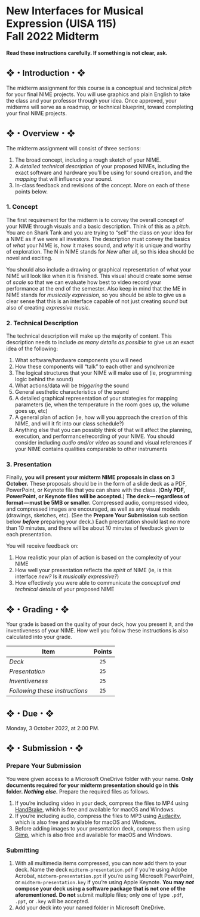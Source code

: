 # New Interfaces for Musical Expression (UISA 115)<br>Fall 2022 Midterm

**Read these instructions carefully. If something is not clear, ask.**

## ❖・Introduction・❖
The midterm assignment for this course is a conceptual and technical *pitch* for your final NIME projects. You will use graphics and plain English to take the class and your professor through your idea. Once approved, your midterms will serve as a roadmap, or technical blueprint, toward completing your final NIME projects.

## ❖・Overview・❖
The midterm assignment will consist of three sections:

1. The broad concept, including a rough sketch of your NIME.
2. A *detailed technical description* of your proposed NIMEs, including the exact software and hardware you’ll be using for sound creation, and the *mapping* that will influence your sound.
3. In-class feedback and revisions of the concept. More on each of these points below.

### 1. Concept
The first requirement for the midterm is to convey the overall concept of your NIME through visuals and a basic description. Think of this as a *pitch.* You are on Shark Tank and you are trying to “sell” the class on your idea for a NIME as if we were all investors. The description must convey the basics of *what* your NIME is, *how* it makes sound, and *why* it is unique and worthy of exploration. The N in NIME stands for *New* after all, so this idea should be novel and exciting.

You should also include a drawing or graphical representation of what your NIME will look like when it is finished. This visual should create some sense of *scale* so that we can evaluate how best to video record your performance at the end of the semester. Also keep in mind that the ME in NIME stands for *musically expression,* so you should be able to give us a clear sense that this is an interface capable of not just creating *sound* but also of creating *expressive music.*

### 2. Technical Description
The technical description will make up the majority of content. This description needs to include *as many details as possible* to give us an exact idea of the following:

1. What software/hardware components you will need
2. How these components will “talk” to each other and synchronize
3. The logical structures that your NIME will make use of (ie, programming logic behind the sound)
4. What actions/data will be *triggering* the sound
5. General aesthetic characteristics of the sound
6. A detailed graphical representation of your strategies for mapping parameters (ie, when the temperature in the room goes up, the volume goes up, etc)
7. A general plan of action (ie, how will you approach the creation of this NIME, and will it fit into our class schedule?)
8. Anything else that you can possibly think of that will affect the planning, execution, and performance/recording of your NIME. You should consider including *audio and/or video* as sound and visual references if your NIME contains qualities comparable to other instruments

### 3. Presentation
Finally, **you will present your midterm NIME proposals in class on 3 October.** These proposals should be in the form of a slide deck as a PDF, PowerPoint, or Keynote file that you can share with the class. (**Only PDF, PowerPoint, or Keynote files will be accepted.**) **The deck — regardless of format — must be 5MB or smaller.** Compressed audio, compressed video, and compressed images are encouraged, as well as any visual models (drawings, sketches, etc). (See the **Prepare Your Submission** sub section below **_before_** preparing your deck.) Each presentation should last no more than 10 minutes, and there will be about 10 minutes of feedback given to each presentation.

You will receive feedback on:

1. How realistic your plan of action is based on the complexity of your NIME
2. How well your presentation reflects the *spirit* of NIME (ie, is this interface *new?* Is it *musically expressive?*)
3. How effectively you were able to communicate the *conceptual and technical details* of your proposed NIME

## ❖・Grading・❖
Your grade is based on the quality of your deck, how you present it, and the inventiveness of your NIME. How well you follow these instructions is also calculated into your grade.

| Item                           | Points |
|--------------------------------|:------:|
| *Deck*                         | `25`   |
| *Presentation*                 | `25`   |
| *Inventiveness*                | `25`   |
| *Following these instructions* | `25`   |

## ❖・Due・❖
Monday, 3 October 2022, at 2:00 PM.

## ❖・Submission・❖

### Prepare Your Submission
You were given access to a Microsoft OneDrive folder with your name. **Only documents required for your midterm presentation should go in this folder. _Nothing else_.** Prepare the required files as follows.

1. If you’re including video in your deck, compress the files to MP4 using [HandBrake](https://handbrake.fr/), which is free and available for macOS and Windows.
2. If you’re including audio, compress the files to MP3 using [Audacity](https://www.audacityteam.org/), which is also free and available for macOS and Windows.
3. Before adding images to your presentation deck, compress them using [Gimp](https://www.gimp.org/), which is also free and available for macOS and Windows.

### Submitting
1. With all multimedia items compressed, you can now add them to your deck. Name the deck `midterm-presentation.pdf` if you’re using Adobe Acrobat, `midterm-presentation.ppt` if you’re using Microsoft PowerPoint, or `midterm-presentation.key` if you’re using Apple Keynote. **You may _not_ compose your deck using a software package that is not one of the aforementioned.** **Do not** submit multiple files; only one of type `.pdf`, `.ppt`, or `.key` will be accepted.
2. Add your deck into your named folder in Microsoft OneDrive.

